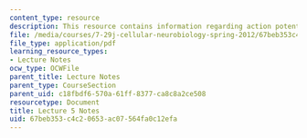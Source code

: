 ```yaml
---
content_type: resource
description: This resource contains information regarding action potential II.
file: /media/courses/7-29j-cellular-neurobiology-spring-2012/67beb353c4c20653ac07564fa0c12efa_MIT7_29JS12_lecture5.pdf
file_type: application/pdf
learning_resource_types:
- Lecture Notes
ocw_type: OCWFile
parent_title: Lecture Notes
parent_type: CourseSection
parent_uid: c18fbdf6-570a-61ff-8377-ca8c8a2ce508
resourcetype: Document
title: Lecture 5 Notes
uid: 67beb353-c4c2-0653-ac07-564fa0c12efa
---
```

